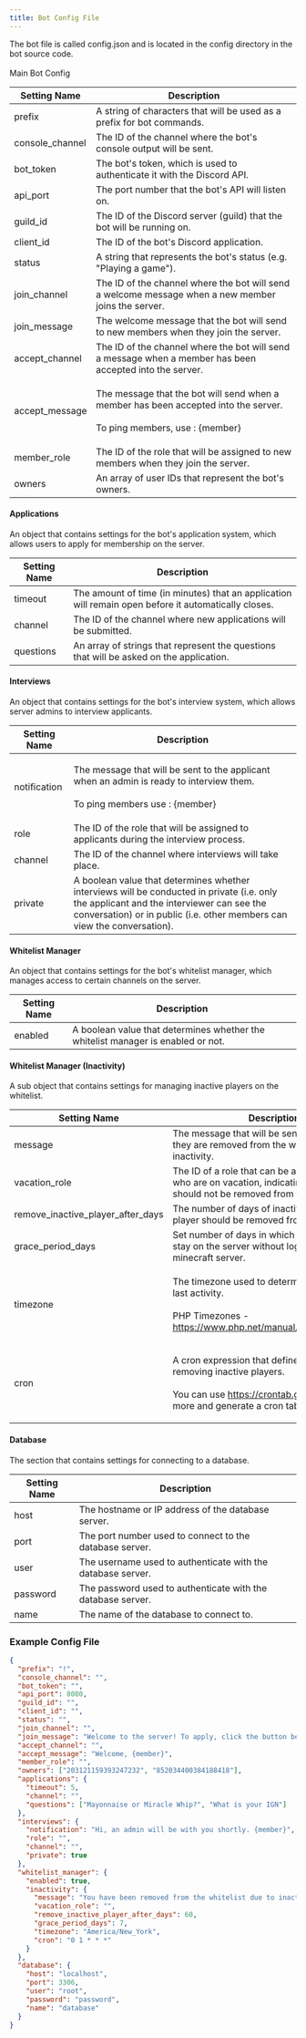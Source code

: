 ```yaml
---
title: Bot Config File
---
```


The bot file is called config.json and is located in the config directory in the bot source code.\
\
Main Bot Config

| Setting Name    | Description                                                                                                                       |
| --------------- | --------------------------------------------------------------------------------------------------------------------------------- |
| prefix          | A string of characters that will be used as a prefix for bot commands.                                                            |
| console_channel | The ID of the channel where the bot's console output will be sent.                                                                |
| bot_token       | The bot's token, which is used to authenticate it with the Discord API.                                                           |
| api_port        | The port number that the bot's API will listen on.                                                                                |
| guild_id        | The ID of the Discord server (guild) that the bot will be running on.                                                             |
| client_id       | The ID of the bot's Discord application.                                                                                          |
| status          | A string that represents the bot's status (e.g. "Playing a game").                                                                |
| join_channel    | The ID of the channel where the bot will send a welcome message when a new member joins the server.                               |
| join_message    | The welcome message that the bot will send to new members when they join the server.                                              |
| accept_channel  | The ID of the channel where the bot will send a message when a member has been accepted into the server.                          |
| accept_message  | <p>The message that the bot will send when a member has been accepted into the server.<br><br>To ping members, use : {member}</p> |
| member_role     | The ID of the role that will be assigned to new members when they join the server.                                                |
| owners          | An array of user IDs that represent the bot's owners.                                                                             |

#### Applications

An object that contains settings for the bot's application system, which allows users to apply for membership on the server.

| Setting Name | Description                                                                                          |
| ------------ | ---------------------------------------------------------------------------------------------------- |
| timeout      | The amount of time (in minutes) that an application will remain open before it automatically closes. |
| channel      | The ID of the channel where new applications will be submitted.                                      |
| questions    | An array of strings that represent the questions that will be asked on the application.              |

#### Interviews

An object that contains settings for the bot's interview system, which allows server admins to interview applicants.

| Setting Name | Description                                                                                                                                                                                                         |
| ------------ | ------------------------------------------------------------------------------------------------------------------------------------------------------------------------------------------------------------------- |
| notification | <p>The message that will be sent to the applicant when an admin is ready to interview them.<br><br>To ping members use : {member}</p>                                                                               |
| role         | The ID of the role that will be assigned to applicants during the interview process.                                                                                                                                |
| channel      | The ID of the channel where interviews will take place.                                                                                                                                                             |
| private      | A boolean value that determines whether interviews will be conducted in private (i.e. only the applicant and the interviewer can see the conversation) or in public (i.e. other members can view the conversation). |

#### Whitelist Manager

An object that contains settings for the bot's whitelist manager, which manages access to certain channels on the server.

| Setting Name | Description                                                                      |
| ------------ | -------------------------------------------------------------------------------- |
| enabled      | A boolean value that determines whether the whitelist manager is enabled or not. |

#### Whitelist Manager (Inactivity)

A sub object that contains settings for managing inactive players on the whitelist.

| Setting Name                      | Description                                                                                                                                                                                          |
| --------------------------------- | ---------------------------------------------------------------------------------------------------------------------------------------------------------------------------------------------------- |
| message                           | The message that will be sent to a player when they are removed from the whitelist due to inactivity.                                                                                                |
| vacation_role                     | The ID of a role that can be assigned to players who are on vacation, indicating that they should not be removed from the whitelist.                                                                 |
| remove_inactive_player_after_days | The number of days of inactivity after which a player should be removed from the whitelist.                                                                                                          |
| grace_period_days                 | Set number of days in which a new player can stay on the server without logging in the minecraft server.                                                                                             |
| timezone                          | <p>The timezone used to determine the player's last activity.<br><br>PHP Timezones - <a href="https://www.php.net/manual/en/timezones.php">https://www.php.net/manual/en/timezones.php</a></p>       |
| cron                              | <p>A cron expression that defines the schedule for removing inactive players.<br><br>You can use <a href="https://crontab.guru/">https://crontab.guru/</a> to learn more and generate a cron tab</p> |

#### Database

The section that contains settings for connecting to a database.

| Setting Name | Description                                                 |
| ------------ | ----------------------------------------------------------- |
| host         | The hostname or IP address of the database server.          |
| port         | The port number used to connect to the database server.     |
| user         | The username used to authenticate with the database server. |
| password     | The password used to authenticate with the database server. |
| name         | The name of the database to connect to.                     |

### Example Config File

```json
{
  "prefix": "!",
  "console_channel": "",
  "bot_token": "",
  "api_port": 8080,
  "guild_id": "",
  "client_id": "",
  "status": "",
  "join_channel": "",
  "join_message": "Welcome to the server! To apply, click the button below.",
  "accept_channel": "",
  "accept_message": "Welcome, {member}",
  "member_role": "",
  "owners": ["203121159393247232", "852034400384188418"],
  "applications": {
    "timeout": 5,
    "channel": "",
    "questions": ["Mayonnaise or Miracle Whip?", "What is your IGN"]
  },
  "interviews": {
    "notification": "Hi, an admin will be with you shortly. {member}",
    "role": "",
    "channel": "",
    "private": true
  },
  "whitelist_manager": {
    "enabled": true,
    "inactivity": {
      "message": "You have been removed from the whitelist due to inactivity. If you wish to rejoin, please reapply.",
      "vacation_role": "",
      "remove_inactive_player_after_days": 60,
      "grace_period_days": 7,
      "timezone": "America/New_York",
      "cron": "0 1 * * *"
    }
  },
  "database": {
    "host": "localhost",
    "port": 3306,
    "user": "root",
    "password": "password",
    "name": "database"
  }
}
```
